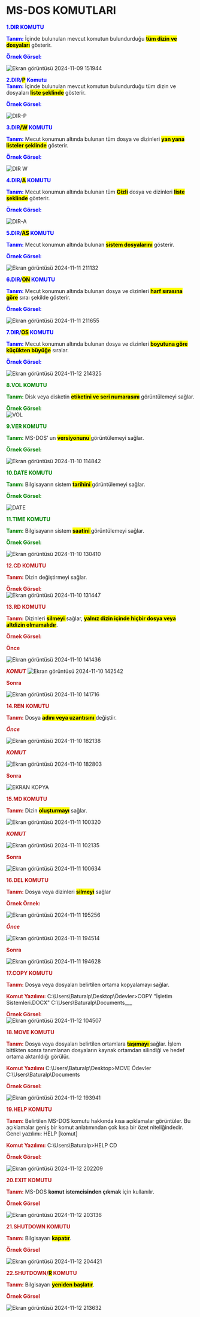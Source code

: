  #  MS-DOS KOMUTLARI

__<span style="color:blue">1.DIR KOMUTU__  

__<span style="color:blue">Tanım:__ İçinde bulunulan mevcut komutun bulundurduğu <mark>__tüm dizin ve dosyaları__</mark> gösterir.  

__<span style="color:blue"> Örnek Görsel:__ 

![Ekran görüntüsü 2024-11-09 151944](https://github.com/user-attachments/assets/4edf12b3-1631-42d3-8b6e-8842946ae05f)  

__<span style="color:blue">2.DIR/<mark>P</mark> Komutu__  
__<span style="color:blue">Tanım:__ İçinde bulunulan mevcut komutun bulundurduğu tüm dizin ve dosyaları __<mark  > liste şeklinde__ gösterir.  
  
__<span style="color:blue"> Örnek Görsel:__ 

![DIR-P](https://github.com/user-attachments/assets/59c61106-5f20-484c-81e2-95c3e09ac0ae)

__<span style="color:blue">3.DIR<mark>/W</mark> KOMUTU__  

__<span style="color:blue">Tanım:__   Mecut konumun altında bulunan tüm dosya ve dizinleri __<mark  >yan yana listeler şeklinde__ gösterir.  

__<span style="color:blue"> Örnek Görsel:__ 

![DIR W](https://github.com/user-attachments/assets/e63fb2a8-2986-4e9e-81d6-b617b3b1af58)

__<span style="color:blue">4.DIR/<mark>A</mark> KOMUTU__  

__<span style="color:blue">Tanım:__  Mecut konumun altında bulunan tüm <mark>__Gizli__</mark> dosya ve dizinleri __<mark> liste şeklinde__ gösterir.

__<span style="color:blue"> Örnek Görsel:__ 

![DIR-A](https://github.com/user-attachments/assets/0771f4fc-2db3-489f-b2fc-2cbcf8d46623)


__<span style="color:blue">5.DIR/<mark>AS</mark> KOMUTU__  

__<span style="color:blue">Tanım:__  Mecut konumun altında bulunan <mark>__sistem dosyalarını__</mark> gösterir.

__<span style="color:blue">Örnek Görsel:__ 

![Ekran görüntüsü 2024-11-11 211132](https://github.com/user-attachments/assets/3080bc22-050d-42f2-92a8-734734a85b45)


__<span style="color:blue">6.DIR/<mark>ON</mark> KOMUTU__  

__<span style="color:blue">Tanım:__  Mecut konumun altında bulunan dosya ve dizinleri <mark>__harf sırasına göre__</mark> sıraı şekilde gösterir.

__<span style="color:blue"> Örnek Görsel:__ 

![Ekran görüntüsü 2024-11-11 211655](https://github.com/user-attachments/assets/e712526f-f9ea-4f75-8964-aef0f82846bc)


__<span style="color:blue">7.DIR/<mark>OS</mark> KOMUTU__ 


__<span style="color:blue">Tanım:__ Mecut konumun altında bulunan dosya ve dizinleri <mark>__boyutuna göre küçükten büyüğe__</mark>  sıralar.

__<span style="color:blue"> Örnek Görsel:__  

![Ekran görüntüsü 2024-11-12 214325](https://github.com/user-attachments/assets/75b831e7-bf53-480c-94ec-519b56c22906)


__<span style="color:green ">8.VOL KOMUTU__  

__<span style="color:green">Tanım:__ Disk veya disketin <mark> __etiketini ve seri numarasını__</mark> görüntülemeyi sağlar.

__<span style="color:green"> Örnek Görsel:__  
![VOL](https://github.com/user-attachments/assets/1685437a-bee4-4b7b-9cda-571d2495eff7)

__<span style="color:green ">9.VER KOMUTU__  

__<span style="color:green">Tanım:__ MS-DOS’ un <mark> __versiyonunu__ </mark> görüntülemeyi sağlar.


__<span style="color:green"> Örnek Görsel:__  

![Ekran görüntüsü 2024-11-10 114842](https://github.com/user-attachments/assets/131db991-c11f-40eb-98ce-df2ab51370ac)

__<span style="color:green ">10.DATE KOMUTU__  

__<span style="color:green">Tanım:__ Bilgisayarın sistem <mark> __tarihini__ </mark> görüntülemeyi sağlar.

__<span style="color:green"> Örnek Görsel:__ 

![DATE](https://github.com/user-attachments/assets/9840f043-da2d-4e8b-8b92-9cd874b4990f)

__<span style="color:green ">11.TIME KOMUTU__  

__<span style="color:green">Tanım:__ Bilgisayarın sistem <mark> __saatini__ </mark> görüntülemeyi sağlar.

__<span style="color:green"> Örnek Görsel:__   

![Ekran görüntüsü 2024-11-10 130410](https://github.com/user-attachments/assets/700212d6-85cc-449e-bd64-e1425af51a4f)

__<span style="color:#b81616 ">12.CD KOMUTU__  

__<span style="color:#b81616">Tanım:__ Dizin değiştirmeyi sağlar.

__<span style="color:#b81616"> Örnek Görsel:__  
![Ekran görüntüsü 2024-11-10 131447](https://github.com/user-attachments/assets/99fcf27c-54d6-4aa3-b63c-72d5acc92ba5)

__<span style="color:#b81616 ">13.RD KOMUTU__  

__<span style="color:#b81616">Tanım:__ Dizinleri <mark> __silmeyi__ </mark> sağlar, <mark> __yalnız dizin içinde hiçbir dosya veya altdizin olmamalıdır__</mark>. 


__<span style="color:#b81616"> Örnek Görsel:__ 

__<span style="color:#b81616">Önce__  



![Ekran görüntüsü 2024-11-10 141436](https://github.com/user-attachments/assets/22e151ec-3093-421d-82ae-fc9d7132e534)


___<span style="color:#b81616">KOMUT___ 
![Ekran görüntüsü 2024-11-10 142542](https://github.com/user-attachments/assets/3136d000-0f48-4e5e-8ec3-5172df48c495)  

__<span style="color:#b81616">Sonra__ 

![Ekran görüntüsü 2024-11-10 141716](https://github.com/user-attachments/assets/fa730193-ac81-4d74-b0e0-f36e275b724d)

__<span style="color:#b81616 ">14.REN KOMUTU__  


__<span style="color:#b81616">Tanım:__ Dosya <mark> __adını veya uzantısını__ </mark> değiştiir.




___<span style="color:#b81616">Önce___  

![Ekran görüntüsü 2024-11-10 182138](https://github.com/user-attachments/assets/6d7f72c1-4e1f-4227-b7fc-88a158ed9d7a)


___<span style="color:#b81616">KOMUT___ 

![Ekran görüntüsü 2024-11-10 182803](https://github.com/user-attachments/assets/720b5410-f94c-4008-8002-23a58fd1da6b)

__<span style="color:#b81616">Sonra__ 

![EKRAN KOPYA ](https://github.com/user-attachments/assets/b2d10462-1f3c-4583-b637-8808de413f72)

__<span style="color:#b81616 ">15.MD KOMUTU__  

__<span style="color:#b81616">Tanım:__ Dizin <mark>__oluşturmayı__</mark> sağlar.  



![Ekran görüntüsü 2024-11-11 100320](https://github.com/user-attachments/assets/af1067a5-6081-4374-aa04-5b1c95c95131)

___<span style="color:#b81616">KOMUT___  
  
![Ekran görüntüsü 2024-11-11 102135](https://github.com/user-attachments/assets/9108e7c4-ff98-47ce-94d5-cb7b3b3775a9)



__<span style="color:#b81616">Sonra__  

![Ekran görüntüsü 2024-11-11 100634](https://github.com/user-attachments/assets/5b116149-9dfd-4fd7-8f6e-f138d709cd04)


__<span style="color:#b81616 ">16.DEL KOMUTU__  

__<span style="color:#b81616">Tanım:__ Dosya veya dizinleri <mark>__silmeyi__</mark> sağlar


__<span style="color:#b81616">Örnek Örnek:__  

![Ekran görüntüsü 2024-11-11 195256](https://github.com/user-attachments/assets/08dbe03a-1c13-409f-b69c-487f86fb84e2)

___<span style="color:#b81616">Önce___  

![Ekran görüntüsü 2024-11-11 194514](https://github.com/user-attachments/assets/152c0888-6cd5-4d4d-8a12-f7789e964318)

__<span style="color:#b81616">Sonra__

![Ekran görüntüsü 2024-11-11 194628](https://github.com/user-attachments/assets/2d5bb538-17f7-427c-ba05-c7c8c934cf39)


__<span style="color:#b81616 ">17.COPY KOMUTU__

__<span style="color:#b81616">Tanım:__ Dosya veya dosyaları belirtilen ortama kopyalamayı sağlar. 

__<span style="color:#b81616">Komut Yazılımı:__ C:\Users\Baturalp\Desktop\Ödevler>COPY "İşletim Sistemleri.DOCX" C:\Users\Baturalp\Documents___

__<span style="color:#b81616"> Örnek Görsel:__  
![Ekran görüntüsü 2024-11-12 104507](https://github.com/user-attachments/assets/29e9d28d-d870-48a2-a644-7a40117d9141)

__<span style="color:#b81616 ">18.MOVE KOMUTU__  

__<span style="color:#b81616">Tanım:__ Dosya veya dosyaları belirtilen ortamlara <mark> __taşımayı__ </mark> sağlar. İşlem bittikten sonra tanımlanan dosyaların kaynak ortamdan silindiği ve hedef ortama aktarıldığı görülür. 

__<span style="color:#b81616">Komut Yazılımı__ C:\Users\Baturalp\Desktop>MOVE Ödevler C:\Users\Baturalp\Documents

__<span style="color:#b81616"> Örnek Görsel:__  

![Ekran görüntüsü 2024-11-12 193941](https://github.com/user-attachments/assets/92be6cbe-b987-4ced-864a-89356d5d53f3)

__<span style="color:#b81616 ">19.HELP KOMUTU__  

__<span style="color:#b81616">Tanım:__ Belirtilen MS-DOS komutu hakkında kısa açıklamalar görüntüler. Bu açıklamalar geniş bir komut anlatımından çok kısa bir özet niteliğindedir.   
Genel yazılımı: HELP [komut]
  
 

__<span style="color:#b81616">Komut Yazılımı:__ C:\Users\Baturalp>HELP CD  

__<span style="color:#b81616"> Örnek Görsel:__

![Ekran görüntüsü 2024-11-12 202209](https://github.com/user-attachments/assets/3b60aad8-7399-45ee-b4ce-75cf6be4b32d)

__<span style="color:#b81616 ">20.EXIT KOMUTU__  

__<span style="color:#b81616">Tanım:__ MS-DOS __komut istemcisinden çıkmak__ için kullanılır.  


__<span style="color:#b81616"> Örnek Görsel__  

![Ekran görüntüsü 2024-11-12 203136](https://github.com/user-attachments/assets/971dbe04-66f0-4b90-9eb0-596f98b9248e)

__<span style="color:#b81616 ">21.SHUTDOWN KOMUTU__ 

__<span style="color:#b81616">Tanım:__ Bilgisayarı <mark>__kapatır__</mark>.  

__<span style="color:#b81616"> Örnek Görsel__  


![Ekran görüntüsü 2024-11-12 204421](https://github.com/user-attachments/assets/1e83a7cc-f407-44eb-9ea4-d8add7d6b991)

__<span style="color:#b81616 ">22.SHUTDOWN/<mark>R</mark> KOMUTU__  

__<span style="color:#b81616">Tanım:__ Bilgisayarı <mark>__yeniden başlatır__</mark>.

__<span style="color:#b81616"> Örnek Görsel__  

![Ekran görüntüsü 2024-11-12 213632](https://github.com/user-attachments/assets/8f6bdb81-82b5-49e2-bc3d-f59a18414196)














